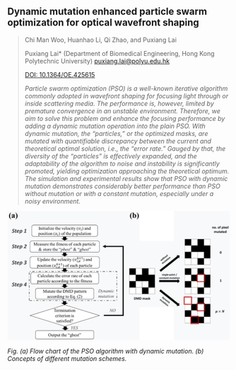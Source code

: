 ## Dynamic mutation enhanced particle swarm optimization for optical wavefront shaping

> Chi Man Woo, Huanhao Li, Qi Zhao, and Puxiang Lai 
> 
> Puxiang Lai* (Department of Biomedical Engineering, Hong Kong Polytechnic University) puxiang.lai@polyu.edu.hk
> 
> [DOI: 10.1364/OE.425615](https://doi.org/10.1364/OE.425615)
> 
> _Particle swarm optimization (PSO) is a well-known iterative algorithm commonly adopted in wavefront shaping 
> for focusing light through or inside scattering media. The performance is, however, limited by premature convergence 
> in an unstable environment. Therefore, we aim to solve this problem and enhance the focusing performance by adding a 
> dynamic mutation operation into the plain PSO. With dynamic mutation, the “particles,” or the optimized masks, are 
> mutated with quantifiable discrepancy between the current and theoretical optimal solution, i.e., the “error rate.” 
> Gauged by that, the diversity of the “particles” is effectively expanded, and the adaptability of the algorithm to 
> noise and instability is significantly promoted, yielding optimization approaching the theoretical optimum. The 
> simulation and experimental results show that PSO with dynamic mutation demonstrates considerably better performance 
> than PSO without mutation or with a constant mutation, especially under a noisy environment._

![Algorithm](/Publication/dma_pso.jpg)

_Fig. (a) Flow chart of the PSO algorithm with dynamic mutation. (b) Concepts of different mutation schemes._

